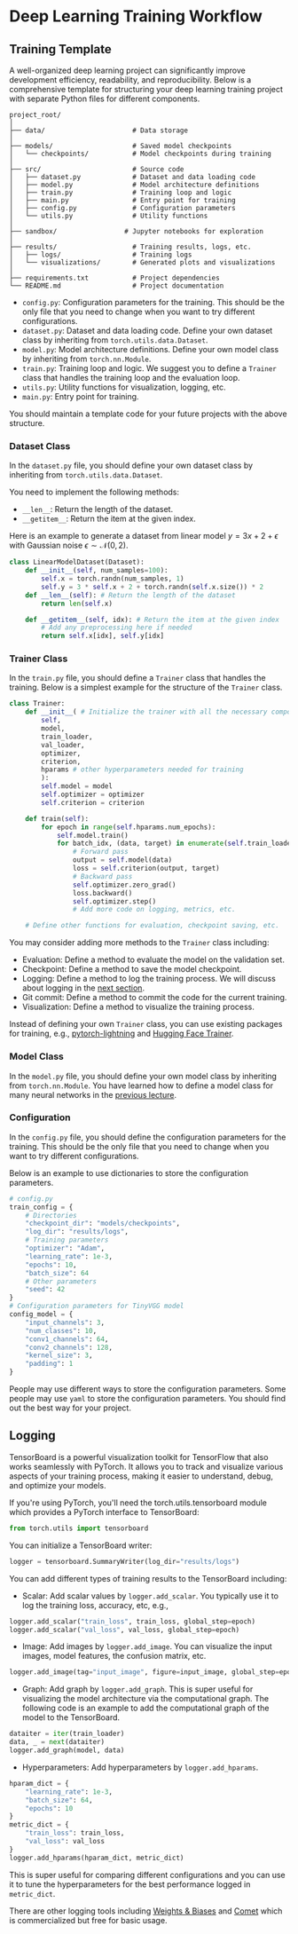 # Deep Learning Training Workflow


## Training Template


A well-organized deep learning project can significantly improve development efficiency, readability, and reproducibility. Below is a comprehensive template for structuring your deep learning training project with separate Python files for different components.

```
project_root/
│
├── data/                      # Data storage
│
├── models/                    # Saved model checkpoints 
│   └── checkpoints/           # Model checkpoints during training
│
├── src/                       # Source code
│   ├── dataset.py             # Dataset and data loading code
│   ├── model.py               # Model architecture definitions
│   ├── train.py               # Training loop and logic
│   ├── main.py                # Entry point for training
│   ├── config.py              # Configuration parameters
│   └── utils.py               # Utility functions
│
├── sandbox/                 # Jupyter notebooks for exploration
│
├── results/                   # Training results, logs, etc.
│   ├── logs/                  # Training logs
│   └── visualizations/        # Generated plots and visualizations
│
├── requirements.txt           # Project dependencies
└── README.md                  # Project documentation
```

- `config.py`: Configuration parameters for the training.  This should be the only file that you need to change when you want to try different configurations.
- `dataset.py`: Dataset and data loading code. Define your own dataset class by inheriting from `torch.utils.data.Dataset`.
- `model.py`: Model architecture definitions. Define your own model class by inheriting from `torch.nn.Module`.
- `train.py`: Training loop and logic. We suggest you to define a `Trainer` class that handles the training loop and the evaluation loop.
- `utils.py`: Utility functions for visualization, logging, etc.
- `main.py`: Entry point for training.


You should maintain a template code for your future projects with the above structure.


### Dataset Class

In the `dataset.py` file, you should define your own dataset class by inheriting from `torch.utils.data.Dataset`.

You need to implement the following methods:

- `__len__`: Return the length of the dataset.
- `__getitem__`: Return the item at the given index.

Here is an example to generate a dataset from linear model $y = 3x + 2 + \epsilon$ with Gaussian noise $\epsilon \sim \mathcal{N}(0, 2)$.

```python
class LinearModelDataset(Dataset):
    def __init__(self, num_samples=100):
        self.x = torch.randn(num_samples, 1)
        self.y = 3 * self.x + 2 + torch.randn(self.x.size()) * 2
    def __len__(self): # Return the length of the dataset
        return len(self.x)

    def __getitem__(self, idx): # Return the item at the given index
        # Add any preprocessing here if needed
        return self.x[idx], self.y[idx]
```

### Trainer Class

In the `train.py` file, you should define a `Trainer` class that handles the training. Below is a simplest example for the structure of the `Trainer` class.



```python
class Trainer:
    def __init__( # Initialize the trainer with all the necessary components
        self, 
        model, 
        train_loader, 
        val_loader, 
        optimizer, 
        criterion,
        hparams # other hyperparameters needed for training
        ):
        self.model = model
        self.optimizer = optimizer
        self.criterion = criterion

    def train(self):
        for epoch in range(self.hparams.num_epochs):
            self.model.train()
            for batch_idx, (data, target) in enumerate(self.train_loader):
                # Forward pass
                output = self.model(data)
                loss = self.criterion(output, target)
                # Backward pass
                self.optimizer.zero_grad()
                loss.backward()
                self.optimizer.step()
                # Add more code on logging, metrics, etc.

    # Define other functions for evaluation, checkpoint saving, etc.
```

You may consider adding more methods to the `Trainer` class including:

- Evaluation: Define a method to evaluate the model on the validation set.
- Checkpoint: Define a method to save the model checkpoint.
- Logging: Define a method to log the training process. We will discuss about logging in the [next section](#logging).
- Git commit: Define a method to commit the code for the current training.
- Visualization: Define a method to visualize the training process.

Instead of defining your own `Trainer` class, you can use existing packages for training, e.g., [pytorch-lightning](https://lightning.ai) and  [Hugging Face Trainer](https://huggingface.co/docs/transformers/trainer).


### Model Class

In the `model.py` file, you should define your own model class by inheriting from `torch.nn.Module`.  You have learned how to define a model class for many neural networks in the [previous lecture](nn.md#pytorch-for-neural-networks). 


### Configuration

In the `config.py` file, you should define the configuration parameters for the training.  This should be the only file that you need to change when you want to try different configurations. 

Below is an example to use dictionaries to store the configuration parameters.

```python
# config.py
train_config = {
    # Directories
    "checkpoint_dir": "models/checkpoints",
    "log_dir": "results/logs",
    # Training parameters
    "optimizer": "Adam",
    "learning_rate": 1e-3,
    "epochs": 10,
    "batch_size": 64
    # Other parameters
    "seed": 42
}
# Configuration parameters for TinyVGG model
config_model = {
    "input_channels": 3,
    "num_classes": 10,
    "conv1_channels": 64,
    "conv2_channels": 128,
    "kernel_size": 3,
    "padding": 1
}
```

People may use different ways to store the configuration parameters. Some people may use `yaml` to store the configuration parameters. You should find out the best way for your project.


## Logging

TensorBoard is a powerful visualization toolkit for TensorFlow that also works seamlessly with PyTorch. It allows you to track and visualize various aspects of your training process, making it easier to understand, debug, and optimize your models.

If you're using PyTorch, you'll need the torch.utils.tensorboard module which provides a PyTorch interface to TensorBoard:

```python
from torch.utils import tensorboard
```

You can initialize a TensorBoard writer:

```python
logger = tensorboard.SummaryWriter(log_dir="results/logs")
```

You can add different types of training results to the TensorBoard including:

- Scalar: Add scalar values by `logger.add_scalar`. You typically use it to log the training loss, accuracy, etc, e.g.,

```python
logger.add_scalar("train_loss", train_loss, global_step=epoch)
logger.add_scalar("val_loss", val_loss, global_step=epoch)
```

- Image: Add images by `logger.add_image`. You can visualize the input images, model features, the confusion matrix, etc.

```python
logger.add_image(tag="input_image", figure=input_image, global_step=epoch)
```

- Graph: Add graph by `logger.add_graph`. This is super useful for visualizing the model architecture via the computational graph. The following code is an example to add the computational graph of the model to the TensorBoard.

```python
dataiter = iter(train_loader)
data, _ = next(dataiter)
logger.add_graph(model, data)
```

- Hyperparameters: Add hyperparameters by `logger.add_hparams`.

```python
hparam_dict = {
    "learning_rate": 1e-3,
    "batch_size": 64,
    "epochs": 10
}
metric_dict = {
    "train_loss": train_loss,
    "val_loss": val_loss
}
logger.add_hparams(hparam_dict, metric_dict)
```

This is super useful for comparing different configurations and you can use it to tune the hyperparameters for the best performance logged in `metric_dict`.

There are other logging tools including [Weights & Biases](https://wandb.ai) and [Comet](https://www.comet.com) which is commercialized but free for basic usage.